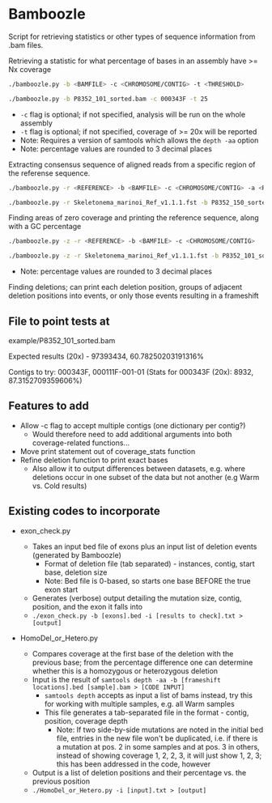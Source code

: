 # Bamboozle

Script for retrieving statistics or other types of sequence information from .bam files. 


Retrieving a statistic for what percentage of bases in an assembly have >= Nx coverage

```bash
./bamboozle.py -b <BAMFILE> -c <CHROMOSOME/CONTIG> -t <THRESHOLD>
```
```bash
./bamboozle.py -b P8352_101_sorted.bam -c 000343F -t 25
```
* `-c` flag is optional; if not specified, analysis will be run on the whole assembly
* `-t` flag is optional; if not specified, coverage of >= 20x will be reported
* Note: Requires a version of samtools which allows the `depth -aa` option
* Note: percentage values are rounded to 3 decimal places

Extracting consensus sequence of aligned reads from a specific region of the referense sequence.

```bash
./bamboozle.py -r <REFERENCE> -b <BAMFILE> -c <CHROMOSOME/CONTIG> -a <RANGE>
```
```bash
./bamboozle.py -r Skeletonema_marinoi_Ref_v1.1.1.fst -b P8352_150_sorted.bam -c 000028F -a 686188-691148
```

Finding areas of zero coverage and printing the reference sequence, along with a GC percentage

```bash
./bamboozle.py -z -r <REFERENCE> -b <BAMFILE> -c <CHROMOSOME/CONTIG>
```
```bash
./bamboozle.py -z -r Skeletonema_marinoi_Ref_v1.1.1.fst -b P8352_101_sorted.bam -c 000343F
```
* Note: percentage values are rounded to 3 decimal places

Finding deletions; can print each deletion position, groups of adjacent deletion positions into events, or only
those events resulting in a frameshift


## File to point tests at

example/P8352_101_sorted.bam

Expected results (20x) - 97393434, 60.78250203191316%

Contigs to try: 000343F, 000111F-001-01
(Stats for 000343F (20x): 8932, 87.3152709359606%)

## Features to add

* Allow -c flag to accept multiple contigs (one dictionary per contig?)
  * Would therefore need to add additional arguments into both coverage-related functions...
* Move print statement out of coverage_stats function
* Refine deletion function to print exact bases
  * Also allow it to output differences between datasets, e.g. where deletions occur in one subset
    of the data but not another (e.g Warm vs. Cold results)

## Existing codes to incorporate

* exon_check.py
  * Takes an input bed file of exons plus an input list of deletion events (generated by Bamboozle)
    * Format of deletion file (tab separated) - instances, contig, start base, deletion size
    * Note: Bed file is 0-based, so starts one base BEFORE the true exon start
  * Generates (verbose) output detailing the mutation size, contig, position, and the exon it falls into
  * `./exon_check.py -b [exons].bed -i [results to check].txt > [output]`

* HomoDel_or_Hetero.py
  * Compares coverage at the first base of the deletion with the previous base; from the percentage difference
    one can determine whether this is a homozygous or heterozygous deletion
  * Input is the result of `samtools depth -aa -b [frameshift locations].bed [sample].bam > [CODE INPUT]`
    * `samtools depth` accepts as input a list of bams instead, try this for working with multiple samples,
       e.g. all Warm samples
    * This file generates a tab-separated file in the format - contig, position, coverage depth
      * Note: If two side-by-side mutations are noted in the initial bed file, entries in the new file won't
        be duplicated, i.e. if there is a mutation at pos. 2 in some samples and at pos. 3 in others, instead
        of showing coverage 1, 2, 2, 3, it will just show 1, 2, 3; this has been addressed in the code, however
  * Output is a list of deletion positions and their percentage vs. the previous position
  * `./HomoDel_or_Hetero.py -i [input].txt > [output]`
